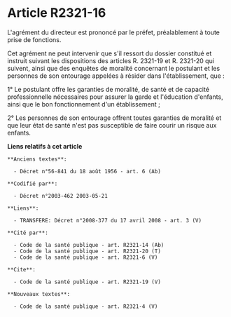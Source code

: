 # Article R2321-16

L'agrément du directeur est prononcé par le préfet, préalablement à toute prise de fonctions.

Cet agrément ne peut intervenir que s'il ressort du dossier constitué et instruit suivant les dispositions des articles R.
2321-19 et R. 2321-20 qui suivent, ainsi que des enquêtes de moralité concernant le postulant et les personnes de son
entourage appelées à résider dans l'établissement, que :

1° Le postulant offre les garanties de moralité, de santé et de capacité professionnelle nécessaires pour assurer la garde et
l'éducation d'enfants, ainsi que le bon fonctionnement d'un établissement ;

2° Les personnes de son entourage offrent toutes garanties de moralité et que leur état de santé n'est pas susceptible de
faire courir un risque aux enfants.

**Liens relatifs à cet article**

	**Anciens textes**:

	  - Décret n°56-841 du 18 août 1956 - art. 6 (Ab)

	**Codifié par**:

	  - Décret n°2003-462 2003-05-21

	**Liens**:

	  - TRANSFERE: Décret n°2008-377 du 17 avril 2008 - art. 3 (V)

	**Cité par**:

	  - Code de la santé publique - art. R2321-14 (Ab)
	  - Code de la santé publique - art. R2321-20 (T)
	  - Code de la santé publique - art. R2321-6 (V)

	**Cite**:

	  - Code de la santé publique - art. R2321-19 (V)

	**Nouveaux textes**:

	  - Code de la santé publique - art. R2321-4 (V)
